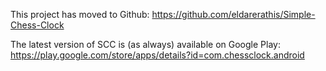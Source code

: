 This project has moved to Github: https://github.com/eldarerathis/Simple-Chess-Clock

The latest version of SCC is (as always) available on Google Play: https://play.google.com/store/apps/details?id=com.chessclock.android